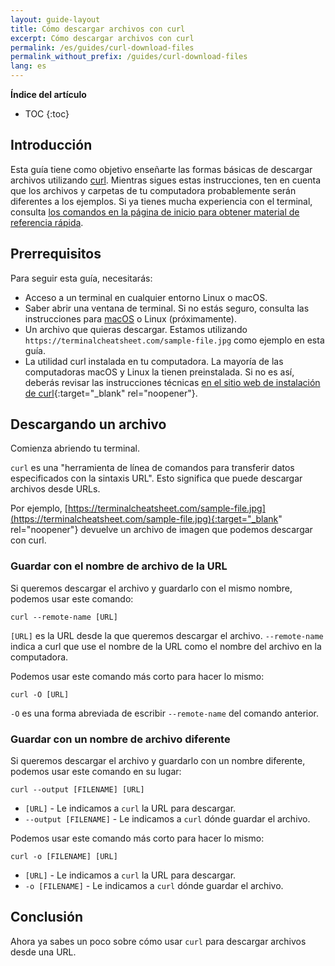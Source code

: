 ```yaml
---
layout: guide-layout
title: Cómo descargar archivos con curl
excerpt: Cómo descargar archivos con curl
permalink: /es/guides/curl-download-files
permalink_without_prefix: /guides/curl-download-files
lang: es
---
```


**Índice del artículo**

* TOC
{:toc}

## Introducción
Esta guía tiene como objetivo enseñarte las formas básicas de descargar archivos utilizando [curl](https://github.com/curl/curl). Mientras sigues estas instrucciones, ten en cuenta que los archivos y carpetas de tu computadora probablemente serán diferentes a los ejemplos.  Si ya tienes mucha experiencia con el terminal, consulta [los comandos en la página de inicio para obtener material de referencia rápida](/es/).

## Prerrequisitos

Para seguir esta guía, necesitarás:

* Acceso a un terminal en cualquier entorno Linux o macOS.
* Saber abrir una ventana de terminal. Si no estás seguro, consulta las instrucciones para [macOS](open-terminal-macos) o Linux (próximamente).
* Un archivo que quieras descargar. Estamos utilizando `https://terminalcheatsheet.com/sample-file.jpg` como ejemplo en esta guía.
* La utilidad curl instalada en tu computadora. La mayoría de las computadoras macOS y Linux la tienen preinstalada. Si no es así, deberás revisar las instrucciones técnicas [en el sitio web de instalación de curl](https://curl.haxx.se/docs/install.html){:target="_blank" rel="noopener"}.

## Descargando un archivo

Comienza abriendo tu terminal.

`curl` es una "herramienta de línea de comandos para transferir datos especificados con la sintaxis URL". Esto significa que puede descargar archivos desde URLs.

Por ejemplo, [https://terminalcheatsheet.com/sample-file.jpg](https://terminalcheatsheet.com/sample-file.jpg){:target="_blank" rel="noopener"} devuelve un archivo de imagen que podemos descargar con curl.

### Guardar con el nombre de archivo de la URL

Si queremos descargar el archivo y guardarlo con el mismo nombre, podemos usar este comando:

```
curl --remote-name [URL]
```

`[URL]` es la URL desde la que queremos descargar el archivo. `--remote-name` indica a curl que use el nombre de la URL como el nombre del archivo en la computadora.

Podemos usar este comando más corto para hacer lo mismo:

```
curl -O [URL]
```

`-O` es una forma abreviada de escribir `--remote-name` del comando anterior.

### Guardar con un nombre de archivo diferente

Si queremos descargar el archivo y guardarlo con un nombre diferente, podemos usar este comando en su lugar:

```
curl --output [FILENAME] [URL]
```

* `[URL]` - Le indicamos a `curl` la URL para descargar.
* `--output [FILENAME]` - Le indicamos a `curl` dónde guardar el archivo.

Podemos usar este comando más corto para hacer lo mismo:

```
curl -o [FILENAME] [URL]
```

* `[URL]` - Le indicamos a `curl` la URL para descargar.
* `-o [FILENAME]` - Le indicamos a `curl` dónde guardar el archivo.

## Conclusión

Ahora ya sabes un poco sobre cómo usar `curl` para descargar archivos desde una URL.
